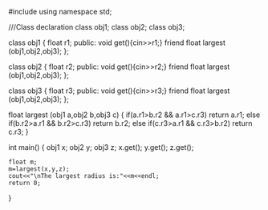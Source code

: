 #include<iostream>
using namespace std;

///Class declaration
class obj1;
class obj2;
class obj3;

class obj1
{
    float r1;
public:
    void get(){cin>>r1;}
    friend float largest (obj1,obj2,obj3);
};

class obj2
{
    float r2;
public:
    void get(){cin>>r2;}
    friend float largest (obj1,obj2,obj3);
};

class obj3
{
    float r3;
public:
    void get(){cin>>r3;}
    friend float largest (obj1,obj2,obj3);
};

float largest (obj1 a,obj2 b,obj3 c)
{
    if(a.r1>b.r2 && a.r1>c.r3)
        return a.r1;
    else if(b.r2>a.r1 && b.r2>c.r3)
        return b.r2;
    else if(c.r3>a.r1 && c.r3>b.r2)
        return c.r3;
}

int main()
{
    obj1 x;
    obj2 y;
    obj3 z;
    x.get();
    y.get();
    z.get();

    float m;
    m=largest(x,y,z);
    cout<<"\nThe largest radius is:"<<m<<endl;
    return 0;
}

